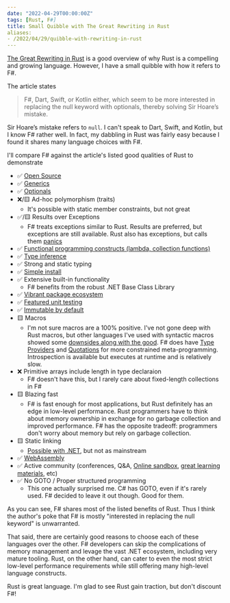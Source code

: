 ```yaml
---
date: "2022-04-29T00:00:00Z"
tags: [Rust, F#]
title: Small Quibble with The Great Rewriting in Rust
aliases:
- /2022/04/29/quibble-with-rewriting-in-rust
---
```

[The Great Rewriting in Rust](https://deprogrammaticaipsum.com/the-great-rewriting-in-rust/) is a good overview of why Rust is a compelling and growing language.
However, I have a small quibble with how it refers to F#.

The article states
> F#, Dart, Swift, or Kotlin either, which seem to be more interested in replacing the null keyword with optionals, thereby solving Sir Hoare’s mistake.

Sir Hoare’s mistake refers to `null`. I can't speak to Dart, Swift, and Kotlin, but I know F# rather well. In fact, my dabbling in Rust was fairly easy because I found it shares many language choices with F#.

I'll compare F# against the article's listed good qualities of Rust to demonstrate

- ✅ [Open Source](https://github.com/dotnet/fsharp)
- ✅ [Generics](https://fsharpforfunandprofit.com/posts/completeness-anything-csharp-can-do/#generics)
- ✅ [Optionals](https://fsharpforfunandprofit.com/posts/the-option-type/)
- ❌/🟨 Ad-hoc polymorphism (traits)
  - It's possible with static member constraints, but not great
- ✅/🟨 Results over Exceptions
  - F# treats exceptions similar to Rust. Results are preferred, but exceptions are still available. Rust also has exceptions, but calls them [panics](https://doc.rust-lang.org/std/macro.panic.html)
- ✅ [Functional programming constructs (lambda, collection functions)](https://docs.microsoft.com/en-us/dotnet/fsharp/tutorials/functional-programming-concept)
- ✅ [Type inference](https://fsharpforfunandprofit.com/posts/conciseness-type-inference/)
- ✅ Strong and static typing
- ✅ [Simple install](https://docs.microsoft.com/en-us/dotnet/core/install/windows?tabs=net60)
- ✅ Extensive built-in functionality
  - F# benefits from the robust .NET Base Class Library
- ✅ [Vibrant package ecosystem](http://nuget.org/)
- ✅ [Featured unit testing](https://docs.microsoft.com/en-us/dotnet/core/tools/dotnet-test)
- ✅ [Immutable by default](https://docs.microsoft.com/en-us/dotnet/fsharp/tutorials/functional-programming-concepts#immutability)
- 🟨 Macros
  - I'm not sure macros are a 100% positive. I've not gone deep with Rust macros, but other languages I've used with syntactic macros showed some [downsides along with the good](../../posts/2021/2021-09-17-Macros-not-a-clear-win.md). F# does have [Type Providers](https://docs.microsoft.com/en-us/dotnet/fsharp/tutorials/type-providers/) and [Quotations](https://docs.microsoft.com/en-us/dotnet/fsharp/language-reference/code-quotations) for more constrained meta-programming. Introspection is available but executes at runtime and is relatively slow.
- ❌ Primitive arrays include length in type declaraion
  - F# doesn't have this, but I rarely care about fixed-length collections in F#
- 🟨 Blazing fast
  - F# is fast enough for most applications, but Rust definitely has an edge in low-level performance. Rust programmers have to think about memory ownership in exchange for no garbage collection and improved performance. F# has the opposite tradeoff: programmers don't worry about memory but rely on garbage collection.
- 🟨 Static linking
  - [Possible with .NET](https://stackoverflow.com/questions/1868449/static-linking-of-libraries-created-on-c-sharp-net), but not as mainstream
- ✅ [WebAssembly](https://fsbolero.io/)
- ✅ Active community (conferences, Q&A, [Online sandbox](https://try.fsharp.org/), [great learning materials](https://fsharpforfunandprofit.com/), etc)
- ✅ No GOTO / Proper structured programming
  - This one actually surprised me. C# has GOTO, even if it's rarely used. F# decided to leave it out though. Good for them.


As you can see, F# shares most of the listed benefits of Rust. Thus I think the author's poke that F# is mostly "interested in replacing the null keyword" is unwarranted.

That said, there are certainly good reasons to choose each of these languages over the other. F# developers can skip the complications of memory management and levage the vast .NET ecosystem, including very mature tooling. Rust, on the other hand, can cater to even the most strict low-level performance requirements while still offering many high-level language constructs.

Rust is great language. I'm glad to see Rust gain traction, but don't discount F#!